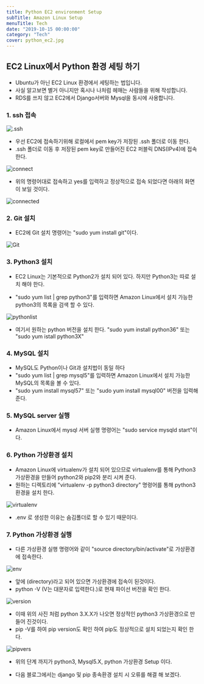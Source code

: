 ```yaml
---
title: Python EC2 environment Setup
subTitle: Amazon Linux Setup
menuTitle: Tech
date: "2019-10-15 00:00:00"
category: "Tech"
cover: python_ec2.jpg
---
```


## EC2 Linux에서 Python 환경 세팅 하기

- Ubuntu가 아닌 EC2 Linux 환경에서 세팅하는 법입니다.
- 사실 알고보면 별거 아니지만 혹시나 나처럼 헤매는 사람들을 위해 작성합니다.
- RDS를 쓰지 않고 EC2에서 Django서버와 Mysql을 동시에 사용합니다.

### 1. ssh 접속

![.ssh](ssh.jpg)

- 우선 EC2에 접속하기위해 로컬에서 pem key가 저장된 .ssh 폴더로 이동 한다.
- .ssh 폴더로 이동 후 저장된 pem key로 만들어진 EC2 퍼블릭 DNS(IPv4)에 접속한다.

![connect](connect.jpg)

- 위의 명령어대로 접속하고 yes를 입력하고 정상적으로 접속 되었다면 아래의 화면이 보일 것이다.

![connected](connected.jpg)

### 2. Git 설치

- EC2에 Git 설치 명령어는 "sudo yum install git"이다.

![Git](git.jpg)

### 3. Python3 설치

- EC2 Linux는 기본적으로 Python2가 설치 되어 있다. 하지만 Python3는 따로 설치 해야 한다.

- "sudo yum list | grep python3"를 입력하면 Amazon Linux에서 설치 가능한 python3의 목록을 검색 할 수 있다.

![pythonlist](pythonlist.jpg)

- 여기서 원하는 python 버전을 설치 한다. "sudo yum install python36" 또는 "sudo yum istall python3X"

### 4. MySQL 설치

- MySQL도 Python이나 Git과 설치법이 동일 하다
- "sudo yum list | grep mysql5"를 입력하면 Amazon Linux에서 설치 가능한 MySQL의 목록을 볼 수 있다.
- "sudo yum install mysql57" 또는 "sudo yum install mysql00" 버전을 입력해준다.

### 5. MySQL server 실행

- Amazon Linux에서 mysql 서버 실행 명령어는 "sudo service mysqld start"이다.

### 6. Python 가상환경 설치

- Amazon Linux에 virtualenv가 설치 되어 있으므로 virtualenv를 통해 Python3 가상환경을 만들어 python2와 pip2와 분리 시켜 준다.
- 원하는 디렉토리에 "virtualenv -p python3 directory" 명령어를 통해 python3 환경을 설치 한다.

![virtualenv](virtualenv.jpg)

- .env 로 생성한 이유는 숨김폴더로 할 수 있기 때문이다.

### 7. Python 가상환경 실행

- 다른 가상환경 실행 명령어와 같이 "source directory/bin/activate"로 가상환경에 접속한다.

![env](connectenv.jpg)

- 앞에 (directory)라고 되어 있으면 가상환경에 접속이 된것이다.
- python -V (V는 대문자로 입력한다.)로 현재 파이선 버전을 확인 한다.

![version](version.jpg)

- 이때 위의 사진 처럼 python 3.X.X가 나오면 정상적인 python3 가상환경으로 만들어 진것이다.
- pip -V를 하여 pip version도 확인 하여 pip도 정상적으로 설치 되었는지 확인 한다.

![pipvers](pipver.jpg)

- 위의 단계 까지가 python3, Mysql5.X, python 가상환경 Setup 이다. 



- 다음 블로그에서는 django 및 pip 종속환경 설치 시 오류를 해결 해 보겠다.

